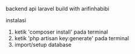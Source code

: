 backend api laravel build with arifinhabibi

instalasi
1. ketik 'composer install' pada terminal
2. ketik 'php artisan key:generate' pada terminal
3. import/setup database